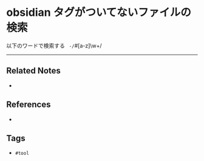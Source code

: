# obsidian タグがついてないファイルの検索
以下のワードで検索する
` -/`#[a-z]\w+/` `

---
## Related Notes
- 

## References
- 

## Tags
- `#tool` 